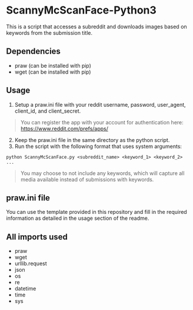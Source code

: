 # ScannyMcScanFace-Python3
This is a script that accesses a subreddit and downloads images based on keywords from the submission title.

## Dependencies
- praw (can be installed with pip)
- wget (can be installed with pip)


## Usage
1) Setup a praw.ini file with your reddit username, password, user_agent, client_id, and client_secret.
> You can register the app with your account for authentication here: https://www.reddit.com/prefs/apps/
2) Keep the praw.ini file in the same directory as the python script.
3) Run the script with the following format that uses system arguments:
```
python ScannyMcScanFace.py <subreddit_name> <keyword_1> <keyword_2> ...
```
> You may choose to not include any keywords, which will capture all media available instead of submissions with keywords.

## praw.ini file
You can use the template provided in this repository and fill in the required information as detailed in the usage section of the readme.

## All imports used
- praw
- wget
- urllib.request
- json
- os
- re
- datetime
- time
- sys
